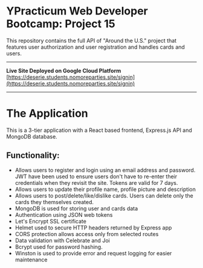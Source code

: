 # YPracticum Web Developer Bootcamp: Project 15

This repository contains the full API of "Around the U.S." project that features user authorization and user registration and handles cards and users.

---

**Live Site Deployed on Google Cloud Platform**
[https://deserie.students.nomoreparties.site/signin](https://deserie.students.nomoreparties.site/signin)

---

# The Application

This is a 3-tier application with a React based frontend, Express.js API and MongoDB database.

## Functionality:

- Allows users to register and login using an email address and password. JWT have been used to ensure users don't have to re-enter their credentials when they revisit the site. Tokens are valid for 7 days.
- Allows users to update their profile name, profile picture and description
- Allows users to post/delete/like/dislike cards. Users can delete only the cards they themselves created.
- MongoDB is used for storing user and cards data
- Authentication using JSON web tokens
- Let's Encrypt SSL certificate
- Helmet used to secure HTTP headers returned by Express app
- CORS protection allows access only from selected routes
- Data validation with Celebrate and Joi
- Bcrypt used for password hashing.
- Winston is used to provide error and request logging for easier maintenance
